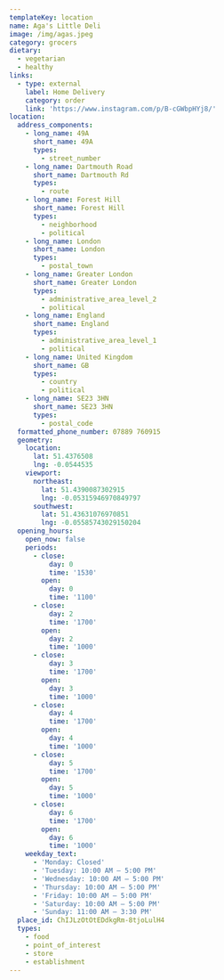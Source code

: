 ```yaml
---
templateKey: location
name: Aga's Little Deli
image: /img/agas.jpeg
category: grocers
dietary:
  - vegetarian
  - healthy
links:
  - type: external
    label: Home Delivery
    category: order
    link: 'https://www.instagram.com/p/B-cGWbpHYj8/'
location:
  address_components:
    - long_name: 49A
      short_name: 49A
      types:
        - street_number
    - long_name: Dartmouth Road
      short_name: Dartmouth Rd
      types:
        - route
    - long_name: Forest Hill
      short_name: Forest Hill
      types:
        - neighborhood
        - political
    - long_name: London
      short_name: London
      types:
        - postal_town
    - long_name: Greater London
      short_name: Greater London
      types:
        - administrative_area_level_2
        - political
    - long_name: England
      short_name: England
      types:
        - administrative_area_level_1
        - political
    - long_name: United Kingdom
      short_name: GB
      types:
        - country
        - political
    - long_name: SE23 3HN
      short_name: SE23 3HN
      types:
        - postal_code
  formatted_phone_number: 07889 760915
  geometry:
    location:
      lat: 51.4376508
      lng: -0.0544535
    viewport:
      northeast:
        lat: 51.4390087302915
        lng: -0.05315946970849797
      southwest:
        lat: 51.43631076970851
        lng: -0.05585743029150204
  opening_hours:
    open_now: false
    periods:
      - close:
          day: 0
          time: '1530'
        open:
          day: 0
          time: '1100'
      - close:
          day: 2
          time: '1700'
        open:
          day: 2
          time: '1000'
      - close:
          day: 3
          time: '1700'
        open:
          day: 3
          time: '1000'
      - close:
          day: 4
          time: '1700'
        open:
          day: 4
          time: '1000'
      - close:
          day: 5
          time: '1700'
        open:
          day: 5
          time: '1000'
      - close:
          day: 6
          time: '1700'
        open:
          day: 6
          time: '1000'
    weekday_text:
      - 'Monday: Closed'
      - 'Tuesday: 10:00 AM – 5:00 PM'
      - 'Wednesday: 10:00 AM – 5:00 PM'
      - 'Thursday: 10:00 AM – 5:00 PM'
      - 'Friday: 10:00 AM – 5:00 PM'
      - 'Saturday: 10:00 AM – 5:00 PM'
      - 'Sunday: 11:00 AM – 3:30 PM'
  place_id: ChIJLzOtOtEDdkgRm-8tjoLulH4
  types:
    - food
    - point_of_interest
    - store
    - establishment
---
```


